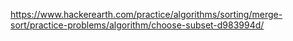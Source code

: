 https://www.hackerearth.com/practice/algorithms/sorting/merge-sort/practice-problems/algorithm/choose-subset-d983994d/
